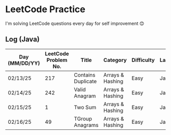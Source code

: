 # LeetCode Practice

I'm solving LeetCode questions every day for self improvement 😊

## Log (Java)
| Day (MM/DD/YY) | LeetCode Problem No. | Title              | Category         | Difficulty | Language | Time complexity | Space complexity | Notes | Time spent (min) | My solution result | File                           |
|----------------|----------------------|--------------------|------------------|------------|----------|-----------------|------------------|-------|------------------|--------------------|--------------------------------|
| 02/13/25       | 217                  | Contains Duplicate | Arrays & Hashing | Easy       | Java     | O(n)            | O(n)             |       | 10               | Accepted           | [q217.cpp](java/src/q217.java) |
| 02/14/25       | 242                  | Valid Anagram      | Arrays & Hashing | Easy       | Java     | O(n)            | O(n)             |       | 20               | Accepted           | [q242.cpp](java/src/q242.java) |
| 02/15/25       | 1                    | Two Sum            | Arrays & Hashing | Easy       | Java     | O(n)            | O(n)             |       | 30               | Accepted           | [q1.cpp](java/src/q1.java)     |
| 02/16/25       | 49                   | TGroup Anagrams    | Arrays & Hashing | Easy       | Java     | O(n)            | O(n)             |       | 40               | Accepted           | [q49.cpp](java/src/q49.java)   |
